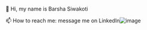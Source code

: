 ### 
👋 Hi, my name is Barsha Siwakoti


📫 How to reach me: message me on LinkedIn![image](https://github.com/barshsiwakoti/Barshsiwakoti/assets/121818116/da54f06c-9114-4ec2-8713-762000e80ca9)

<!--
**barshsiwakoti/Barshsiwakoti** is a ✨ _special_ ✨ repository because its `README.md` (this file) appears on your GitHub profile.

Here are some ideas to get you started:

- 🔭 I’m currently working on ...
- 🌱 I’m currently learning ...
- 👯 I’m looking to collaborate on ...
- 🤔 I’m looking for help with ...
- 💬 Ask me about ...
- 📫 How to reach me: ...
- 😄 Pronouns: ...
- ⚡ Fun fact: ...
-->
